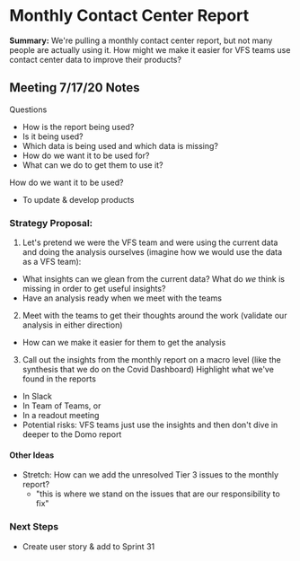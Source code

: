 # Monthly Contact Center Report
**Summary:** We're pulling a monthly contact center report, but not many people are actually using it. How might we make it easier for VFS teams use contact center data to improve their products?

## Meeting 7/17/20 Notes
Questions
- How is the report being used?
- Is it being used?
- Which data is being used and which data is missing?
- How do we want it to be used for?
- What can we do to get them to use it?

How do we want it to be used?
- To update & develop products

### Strategy Proposal:
1. Let's pretend we were the VFS team and were using the current data and doing the analysis ourselves (imagine how we would use the data as a VFS team):
- What insights can we glean from the current data? What do _we_ think is missing in order to get useful insights?
- Have an analysis ready when we meet with the teams

2. Meet with the teams to get their thoughts around the work (validate our analysis in either direction)
- How can we make it easier for them to get the analysis

3. Call out the insights from the monthly report on a macro level (like the synthesis that we do on the Covid Dashboard)
Highlight what we've found in the reports
- In Slack
- In Team of Teams, or
- In a readout meeting
- Potential risks: VFS teams just use the insights and then don't dive in deeper to the Domo report

#### Other Ideas
- Stretch: How can we add the unresolved Tier 3 issues to the monthly report? 
    - "this is where we stand on the issues that are our responsibility to fix"
    
### Next Steps
- Create user story & add to Sprint 31
